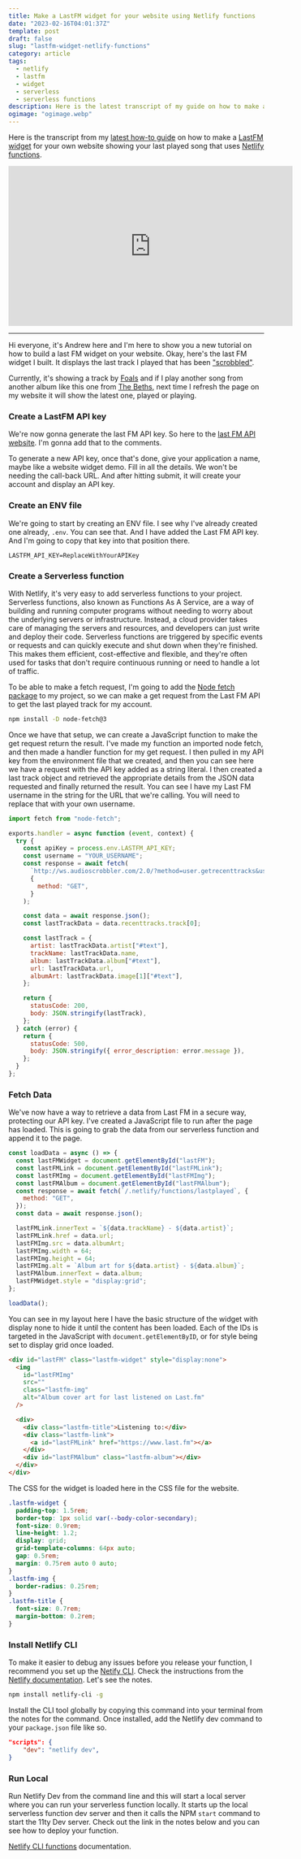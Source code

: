 ```yaml
---
title: Make a LastFM widget for your website using Netlify functions
date: "2023-02-16T04:01:37Z"
template: post
draft: false
slug: "lastfm-widget-netlify-functions"
category: article
tags:
  - netlify
  - lastfm
  - widget
  - serverless
  - serverless functions
description: Here is the latest transcript of my guide on how to make a LastFM widget using Netlify functions to show the latest track played on your website.
ogimage: "ogimage.webp"
---
```


Here is the transcript from my [latest how-to guide](https://www.youtube.com/embed/okbDFf-eIqk) on how to make a [LastFM widget](https://www.last.fm) for your own website showing your last played song that uses [Netlify functions](https://www.netlify.com/products/functions/).

<iframe class="video" loading="lazy" width="560" height="315" src="https://www.youtube.com/embed/okbDFf-eIqk" title="YouTube video player" frameborder="0" allow="accelerometer; autoplay; clipboard-write; encrypted-media; gyroscope; picture-in-picture; web-share" allowfullscreen></iframe>

---

Hi everyone, it's Andrew here and I'm here to show you a new tutorial on how to build a last FM widget on your website. Okay, here's the last FM widget I built. It displays the last track I played that has been ["scrobbled"](https://www.businessinsider.com/guides/tech/what-is-last-fm-scrobbling).

Currently, it's showing a track by [Foals](https://www.last.fm/music/Foals) and if I play another song from another album like this one from [The Beths](https://www.last.fm/music/The+Beths), next time I refresh the page on my website it will show the latest one, played or playing.

### Create a LastFM API key

We're now gonna generate the last FM API key. So here to the [last FM API website](https://www.last.fm/api/account/create). I'm gonna add that to the comments.

To generate a new API key, once that's done, give your application a name, maybe like a website widget demo. Fill in all the details. We won't be needing the call-back URL. And after hitting submit, it will create your account and display an API key.

### Create an ENV file

We're going to start by creating an ENV file. I see why I've already created one already, `.env`. You can see that. And I have added the Last FM API key. And I'm going to copy that key into that position there.

```
LASTFM_API_KEY=ReplaceWithYourAPIKey
```

### Create a Serverless function

With Netlify, it's very easy to add serverless functions to your project. Serverless functions, also known as Functions As A Service, are a way of building and running computer programs without needing to worry about the underlying servers or infrastructure. Instead, a cloud provider takes care of managing the servers and resources, and developers can just write and deploy their code. Serverless functions are triggered by specific events or requests and can quickly execute and shut down when they're finished. This makes them efficient, cost-effective and flexible, and they're often used for tasks that don't require continuous running or need to handle a lot of traffic.

To be able to make a fetch request, I'm going to add the [Node fetch package](https://www.npmjs.com/package/node-fetch) to my project, so we can make a get request from the Last FM API to get the last played track for my account.

```sh
npm install -D node-fetch@3
```

Once we have that setup, we can create a JavaScript function to make the get request return the result. I've made my function an imported node fetch, and then made a handler function for my get request. I then pulled in my API key from the environment file that we created, and then you can see here we have a request with the API key added as a string literal. I then created a last track object and retrieved the appropriate details from the JSON data requested and finally returned the result. You can see I have my Last FM username in the string for the URL that we're calling. You will need to replace that with your own username.

```javascript
import fetch from "node-fetch";

exports.handler = async function (event, context) {
  try {
    const apiKey = process.env.LASTFM_API_KEY;
    const username = "YOUR_USERNAME";
    const response = await fetch(
      `http://ws.audioscrobbler.com/2.0/?method=user.getrecenttracks&user=${username}&api_key=${apiKey}&format=json`,
      {
        method: "GET",
      }
    );

    const data = await response.json();
    const lastTrackData = data.recenttracks.track[0];

    const lastTrack = {
      artist: lastTrackData.artist["#text"],
      trackName: lastTrackData.name,
      album: lastTrackData.album["#text"],
      url: lastTrackData.url,
      albumArt: lastTrackData.image[1]["#text"],
    };

    return {
      statusCode: 200,
      body: JSON.stringify(lastTrack),
    };
  } catch (error) {
    return {
      statusCode: 500,
      body: JSON.stringify({ error_description: error.message }),
    };
  }
};
```

### Fetch Data

We've now have a way to retrieve a data from Last FM in a secure way, protecting our API key. I've created a JavaScript file to run after the page has loaded. This is going to grab the data from our serverless function and append it to the page.

```javascript
const loadData = async () => {
  const lastFMWidget = document.getElementById("lastFM");
  const lastFMLink = document.getElementById("lastFMLink");
  const lastFMImg = document.getElementById("lastFMImg");
  const lastFMAlbum = document.getElementById("lastFMAlbum");
  const response = await fetch(`/.netlify/functions/lastplayed`, {
    method: "GET",
  });
  const data = await response.json();

  lastFMLink.innerText = `${data.trackName} - ${data.artist}`;
  lastFMLink.href = data.url;
  lastFMImg.src = data.albumArt;
  lastFMImg.width = 64;
  lastFMImg.height = 64;
  lastFMImg.alt = `Album art for ${data.artist} - ${data.album}`;
  lastFMAlbum.innerText = data.album;
  lastFMWidget.style = "display:grid";
};

loadData();
```

You can see in my layout here I have the basic structure of the widget with display none to hide it until the content has been loaded. Each of the IDs is targeted in the JavaScript with `document.getElementByID`, or for style being set to display grid once loaded.

```html
<div id="lastFM" class="lastfm-widget" style="display:none">
  <img
    id="lastFMImg"
    src=""
    class="lastfm-img"
    alt="Album cover art for last listened on Last.fm"
  />

  <div>
    <div class="lastfm-title">Listening to:</div>
    <div class="lastfm-link">
      <a id="lastFMLink" href="https://www.last.fm"></a>
    </div>
    <div id="lastFMAlbum" class="lastfm-album"></div>
  </div>
</div>
```

The CSS for the widget is loaded here in the CSS file for the website.

```css
.lastfm-widget {
  padding-top: 1.5rem;
  border-top: 1px solid var(--body-color-secondary);
  font-size: 0.9rem;
  line-height: 1.2;
  display: grid;
  grid-template-columns: 64px auto;
  gap: 0.5rem;
  margin: 0.75rem auto 0 auto;
}
.lastfm-img {
  border-radius: 0.25rem;
}
.lastfm-title {
  font-size: 0.7rem;
  margin-bottom: 0.2rem;
}
```

### Install Netlify CLI

To make it easier to debug any issues before you release your function, I recommend you set up the [Netify CLI](https://docs.netlify.com/cli/get-started/). Check the instructions from the [Netlify documentation](https://docs.netlify.com/cli/get-started/#installation). Let's see the notes.

```sh
npm install netlify-cli -g

```

Install the CLI tool globally by copying this command into your terminal from the notes for the command. Once installed, add the Netlify dev command to your `package.json` file like so.

```json
"scripts": {
    "dev": "netlify dev",
}
```

### Run Local

Run Netlify Dev from the command line and this will start a local server where you can run your serverless function locally. It starts up the local serverless function dev server and then it calls the NPM `start` command to start the 11ty Dev server. Check out the link in the notes below and you can see how to deploy your function.

[Netlify CLI functions](https://cli.netlify.com/commands/functions) documentation.
